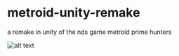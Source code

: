 # metroid-unity-remake
 a remake in unity of the nds game metroid prime hunters
 
 ![alt text](https://media.discordapp.net/attachments/728790800342843535/730374551745200269/unknown.png?width=1194&height=671)
